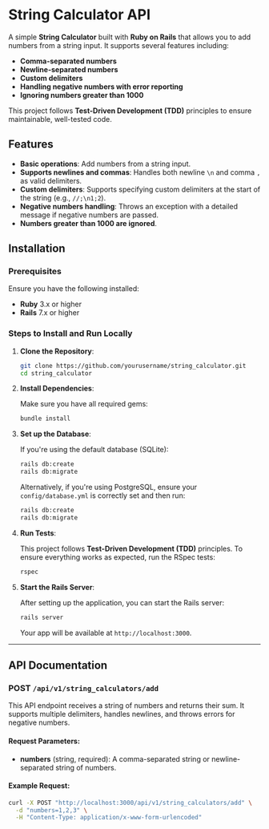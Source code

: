 # String Calculator API

A simple **String Calculator** built with **Ruby on Rails** that allows you to add numbers from a string input. It supports several features including:

- **Comma-separated numbers**
- **Newline-separated numbers**
- **Custom delimiters**
- **Handling negative numbers with error reporting**
- **Ignoring numbers greater than 1000**

This project follows **Test-Driven Development (TDD)** principles to ensure maintainable, well-tested code.

## Features

- **Basic operations**: Add numbers from a string input.
- **Supports newlines and commas**: Handles both newline `\n` and comma `,` as valid delimiters.
- **Custom delimiters**: Supports specifying custom delimiters at the start of the string (e.g., `//;\n1;2`).
- **Negative numbers handling**: Throws an exception with a detailed message if negative numbers are passed.
- **Numbers greater than 1000 are ignored**.

## Installation

### Prerequisites

Ensure you have the following installed:

- **Ruby** 3.x or higher
- **Rails** 7.x or higher

### Steps to Install and Run Locally

1. **Clone the Repository**:

    ```bash
    git clone https://github.com/yourusername/string_calculator.git
    cd string_calculator
    ```

2. **Install Dependencies**:

    Make sure you have all required gems:

    ```bash
    bundle install
    ```

3. **Set up the Database**:

    If you're using the default database (SQLite):

    ```bash
    rails db:create
    rails db:migrate
    ```

    Alternatively, if you're using PostgreSQL, ensure your `config/database.yml` is correctly set and then run:

    ```bash
    rails db:create
    rails db:migrate
    ```

4. **Run Tests**:

    This project follows **Test-Driven Development (TDD)** principles. To ensure everything works as expected, run the RSpec tests:

    ```bash
    rspec
    ```

5. **Start the Rails Server**:

    After setting up the application, you can start the Rails server:

    ```bash
    rails server
    ```

    Your app will be available at `http://localhost:3000`.

---

## API Documentation

### **POST** `/api/v1/string_calculators/add`

This API endpoint receives a string of numbers and returns their sum. It supports multiple delimiters, handles newlines, and throws errors for negative numbers.

#### Request Parameters:

- **numbers** (string, required): A comma-separated string or newline-separated string of numbers.

#### Example Request:

```bash
curl -X POST "http://localhost:3000/api/v1/string_calculators/add" \
  -d "numbers=1,2,3" \
  -H "Content-Type: application/x-www-form-urlencoded"

